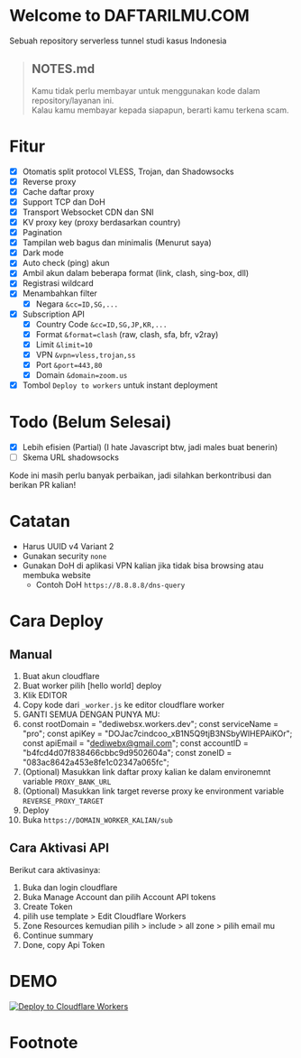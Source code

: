 # Welcome to DAFTARILMU.COM

Sebuah repository serverless tunnel studi kasus Indonesia

> ## NOTES.md
>
> Kamu tidak perlu membayar untuk menggunakan kode dalam repository/layanan ini.  
> Kalau kamu membayar kepada siapapun, berarti kamu terkena scam.

# Fitur

- [x] Otomatis split protocol VLESS, Trojan, dan Shadowsocks
- [x] Reverse proxy
- [x] Cache daftar proxy
- [x] Support TCP dan DoH
- [x] Transport Websocket CDN dan SNI
- [x] KV proxy key (proxy berdasarkan country)
- [x] Pagination
- [x] Tampilan web bagus dan minimalis (Menurut saya)
- [x] Dark mode
- [x] Auto check (ping) akun
- [x] Ambil akun dalam beberapa format (link, clash, sing-box, dll)
- [x] Registrasi wildcard
- [x] Menambahkan filter
  - [x] Negara `&cc=ID,SG,...`
- [x] Subscription API
  - [x] Country Code `&cc=ID,SG,JP,KR,...`
  - [x] Format `&format=clash` (raw, clash, sfa, bfr, v2ray)
  - [x] Limit `&limit=10`
  - [x] VPN `&vpn=vless,trojan,ss`
  - [x] Port `&port=443,80`
  - [x] Domain `&domain=zoom.us`
- [x] Tombol `Deploy to workers` untuk instant deployment

# Todo (Belum Selesai)

- [x] Lebih efisien (Partial) (I hate Javascript btw, jadi males buat benerin)
- [ ] Skema URL shadowsocks

Kode ini masih perlu banyak perbaikan, jadi silahkan berkontribusi dan berikan PR kalian!

# Catatan

- Harus UUID v4 Variant 2
- Gunakan security `none`
- Gunakan DoH di aplikasi VPN kalian jika tidak bisa browsing atau membuka website
  - Contoh DoH `https://8.8.8.8/dns-query`

# Cara Deploy

## Manual

1. Buat akun cloudflare
2. Buat worker pilih [hello world] deploy
3. Klik EDITOR
4. Copy kode dari `_worker.js` ke editor cloudflare worker
5. GANTI SEMUA DENGAN PUNYA MU:
6. const rootDomain = "dediwebsx.workers.dev"; 
const serviceName = "pro"; 
const apiKey = "DOJac7cindcoo_xB1N5Q9tjB3NSbyWlHEPAiKOr"; 
const apiEmail = "dediwebx@gmail.com"; 
const accountID = "b4fcd4d07f838466cbbc9d9502604a"; 
const zoneID = "083ac8642a453e8fe1c02347a065fc"; 
7. (Optional) Masukkan link daftar proxy kalian ke dalam environemnt variable `PROXY_BANK_URL`
8. (Optional) Masukkan link target reverse proxy ke environment variable `REVERSE_PROXY_TARGET`
9. Deploy
10. Buka `https://DOMAIN_WORKER_KALIAN/sub`




## Cara Aktivasi API

Berikut cara aktivasinya:
1. Buka dan login cloudflare
2. Buka Manage Account dan pilih Account API tokens
3. Create Token
4. pilih use template > Edit Cloudflare Workers
5. Zone Resources kemudian pilih > include > all zone > pilih email mu
6. Continue summary
7. Done, copy Api Token 






# DEMO

[![Deploy to Cloudflare Workers](https://deploy.workers.cloudflare.com/button)](https://demo.kurniaonelove.workers.dev/)

# Footnote


